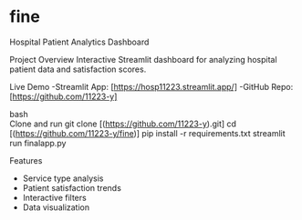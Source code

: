 # fine
Hospital Patient Analytics Dashboard

Project Overview
Interactive Streamlit dashboard for analyzing hospital patient data and satisfaction scores.

Live Demo
-Streamlit App: [https://hosp11223.streamlit.app/]
-GitHub Repo: [https://github.com/11223-y]

bash  
Clone and run 
git clone [(https://github.com/11223-y).git] 
cd [(https://github.com/11223-y/fine)] 
pip install -r requirements.txt 
streamlit run finalapp.py

Features
- Service type analysis
- Patient satisfaction trends
- Interactive filters
- Data visualization
